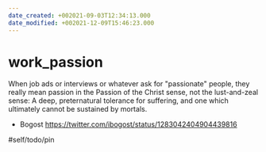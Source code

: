 ```yaml
---
date_created: +002021-09-03T12:34:13.000
date_modified: +002021-12-09T15:46:23.000
---
```


# work_passion

When job ads or interviews or whatever ask for "passionate" people, they really mean passion in the Passion of the Christ sense, not the lust-and-zeal sense: A deep, preternatural tolerance for suffering, and one which ultimately cannot be sustained by mortals.

- Bogost https://twitter.com/ibogost/status/1283042404904439816

#self/todo/pin
